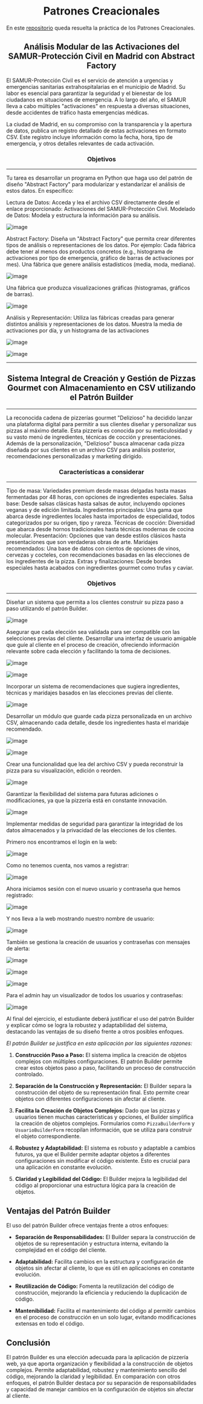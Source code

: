 <h1 align="center">Patrones Creacionales</h1>

En este [repositorio](https://github.com/Diegodesantos1/DOO_Patrones_Creacionales) queda resuelta la práctica de los Patrones Creacionales.

<h2 align="center">Análisis Modular de las Activaciones del SAMUR-Protección Civil en Madrid con Abstract Factory</h2>

El SAMUR-Protección Civil es el servicio de atención a urgencias y emergencias sanitarias extrahospitalarias en el municipio de Madrid. Su labor es esencial para garantizar la seguridad y el bienestar de los ciudadanos en situaciones de emergencia. A lo largo del año, el SAMUR lleva a cabo múltiples "activaciones" en respuesta a diversas situaciones, desde accidentes de tráfico hasta emergencias médicas.

La ciudad de Madrid, en su compromiso con la transparencia y la apertura de datos, publica un registro detallado de estas activaciones en formato CSV. Este registro incluye información como la fecha, hora, tipo de emergencia, y otros detalles relevantes de cada activación.

<h3 align="center">Objetivos</h3>

***

Tu tarea es desarrollar un programa en Python que haga uso del patrón de diseño "Abstract Factory" para modularizar y estandarizar el análisis de estos datos. En específico:

Lectura de Datos: Acceda y lea el archivo CSV directamente desde el enlace proporcionado: Activaciones del SAMUR-Protección Civil.
Modelado de Datos: Modela y estructura la información para su análisis.

![image](https://github.com/Diegodesantos1/DOO_Patrones_Creacionales/assets/91721855/558ded3c-702a-4e70-889c-2c09b851176b)


Abstract Factory: Diseña un "Abstract Factory" que permita crear diferentes tipos de análisis o representaciones de los datos. Por ejemplo:
Cada fábrica debe tener al menos dos productos concretos (e.g., histograma de activaciones por tipo de emergencia, gráfico de barras de activaciones por mes).
Una fábrica que genere análisis estadísticos (media, moda, mediana).

![image](https://github.com/Diegodesantos1/DOO_Patrones_Creacionales/assets/91721855/73e0650d-cde0-4759-84c8-f0ec923689a4)

Una fábrica que produzca visualizaciones gráficas (histogramas, gráficos de barras).

![image](https://github.com/Diegodesantos1/DOO_Patrones_Creacionales/assets/91721855/f9ccf586-8026-4f63-9dde-5b473b3eac2b)


Análisis y Representación: Utiliza las fábricas creadas para generar distintos análisis y representaciones de los datos. Muestra la media de activaciones por día, y un histograma de las activaciones


![image](https://github.com/Diegodesantos1/DOO_Patrones_Creacionales/assets/91721855/265a259d-bc9b-43c7-953c-aebf1b03942c)

![image](https://github.com/Diegodesantos1/DOO_Patrones_Creacionales/assets/91721855/d53d9ca2-26b6-450c-835e-0851d7e8b28c)


***

<h2 align="center">Sistema Integral de Creación y Gestión de Pizzas Gourmet con Almacenamiento en CSV utilizando el Patrón Builder</h2>

***

La reconocida cadena de pizzerías gourmet "Delizioso" ha decidido lanzar una plataforma digital para permitir a sus clientes diseñar y personalizar sus pizzas al máximo detalle. Esta pizzería es conocida por su meticulosidad y su vasto menú de ingredientes, técnicas de cocción y presentaciones. Además de la personalización, "Delizioso" busca almacenar cada pizza diseñada por sus clientes en un archivo CSV para análisis posterior, recomendaciones personalizadas y marketing dirigido.

<h3 align="center">Características a considerar</h3>

***

Tipo de masa: Variedades premium desde masas delgadas hasta masas fermentadas por 48 horas, con opciones de ingredientes especiales.
Salsa base: Desde salsas clásicas hasta salsas de autor, incluyendo opciones veganas y de edición limitada.
Ingredientes principales: Una gama que abarca desde ingredientes locales hasta importados de especialidad, todos categorizados por su origen, tipo y rareza.
Técnicas de cocción: Diversidad que abarca desde hornos tradicionales hasta técnicas modernas de cocina molecular.
Presentación: Opciones que van desde estilos clásicos hasta presentaciones que son verdaderas obras de arte.
Maridajes recomendados: Una base de datos con cientos de opciones de vinos, cervezas y cocteles, con recomendaciones basadas en las elecciones de los ingredientes de la pizza.
Extras y finalizaciones: Desde bordes especiales hasta acabados con ingredientes gourmet como trufas y caviar.

<h3 align="center">Objetivos</h3>

***

Diseñar un sistema que permita a los clientes construir su pizza paso a paso utilizando el patrón Builder.

![image](https://github.com/Diegodesantos1/DOO_Patrones_Creacionales/assets/91721855/f1758382-2015-4fa4-a858-e205cdf085bd)

Asegurar que cada elección sea validada para ser compatible con las selecciones previas del cliente.
Desarrollar una interfaz de usuario amigable que guíe al cliente en el proceso de creación, ofreciendo información relevante sobre cada elección y facilitando la toma de decisiones.

![image](https://github.com/Diegodesantos1/DOO_Patrones_Creacionales/assets/91721855/25a64ff0-5801-4bac-9e15-c8de6da4819f)

![image](https://github.com/Diegodesantos1/DOO_Patrones_Creacionales/assets/91721855/ea72bc07-06c0-402b-82db-d42c5c3008eb)

Incorporar un sistema de recomendaciones que sugiera ingredientes, técnicas y maridajes basados en las elecciones previas del cliente.

![image](https://github.com/Diegodesantos1/DOO_Patrones_Creacionales/assets/91721855/3952a0d1-b80e-4daa-8f7b-9f7de4bfa965)


Desarrollar un módulo que guarde cada pizza personalizada en un archivo CSV, almacenando cada detalle, desde los ingredientes hasta el maridaje recomendado.

![image](https://github.com/Diegodesantos1/DOO_Patrones_Creacionales/assets/91721855/4159f326-7a5d-4209-826a-ff4cb555133a)

![image](https://github.com/Diegodesantos1/DOO_Patrones_Creacionales/assets/91721855/407fea3f-1002-4310-ab96-f592ebd15313)

Crear una funcionalidad que lea del archivo CSV y pueda reconstruir la pizza para su visualización, edición o reorden.

![image](https://github.com/Diegodesantos1/DOO_Patrones_Creacionales/assets/91721855/e409e791-7ae0-4235-93af-7284e5545a3b)

Garantizar la flexibilidad del sistema para futuras adiciones o modificaciones, ya que la pizzería está en constante innovación.

![image](https://github.com/Diegodesantos1/DOO_Patrones_Creacionales/assets/91721855/1dba4560-4c03-475b-9b83-2b9decae4910)

Implementar medidas de seguridad para garantizar la integridad de los datos almacenados y la privacidad de las elecciones de los clientes.

Primero nos encontramos el login en la web:

![image](https://github.com/Diegodesantos1/DOO_Patrones_Creacionales/assets/91721855/ffa7e371-a012-4d30-b588-868e24410778)

Como no tenemos cuenta, nos vamos a registrar:

![image](https://github.com/Diegodesantos1/DOO_Patrones_Creacionales/assets/91721855/6be4ea7c-0dfa-456e-a518-ac40de28fe21)

Ahora iniciamos sesión con el nuevo usuario y contraseña que hemos registrado:

![image](https://github.com/Diegodesantos1/DOO_Patrones_Creacionales/assets/91721855/56f04263-fe84-4869-9926-dd55d4bab9eb)

Y nos lleva a la web mostrando nuestro nombre de usuario:

![image](https://github.com/Diegodesantos1/DOO_Patrones_Creacionales/assets/91721855/60f8c4a0-8497-42b2-bbe1-1053f6540d5f)

También se gestiona la creación de usuarios y contraseñas con mensajes de alerta:

![image](https://github.com/Diegodesantos1/DOO_Patrones_Creacionales/assets/91721855/2e832607-689c-456d-bad8-3a0c8d8fd07d)

![image](https://github.com/Diegodesantos1/DOO_Patrones_Creacionales/assets/91721855/4aafa77d-4ab4-4b6e-8424-2a6cec1656cd)

![image](https://github.com/Diegodesantos1/DOO_Patrones_Creacionales/assets/91721855/edf7fb7c-bef1-41f3-9532-9d45813fa6f5)

Para el admin hay un visualizador de todos los usuarios y contraseñas:

![image](https://github.com/Diegodesantos1/DOO_Patrones_Creacionales/assets/91721855/9f45f7a6-383a-4cd3-a936-f834ffbadd1c)

Al final del ejercicio, el estudiante deberá justificar el uso del patrón Builder y explicar cómo se logra la robustez y adaptabilidad del sistema, destacando las ventajas de su diseño frente a otros posibles enfoques.

*El patrón Builder se justifica en esta aplicación por las siguientes razones:*

1. **Construcción Paso a Paso:** El sistema implica la creación de objetos complejos con múltiples configuraciones. El patrón Builder permite crear estos objetos paso a paso, facilitando un proceso de construcción controlado.

2. **Separación de la Construcción y Representación:** El Builder separa la construcción del objeto de su representación final. Esto permite crear objetos con diferentes configuraciones sin afectar al cliente.

3. **Facilita la Creación de Objetos Complejos:** Dado que las pizzas y usuarios tienen muchas características y opciones, el Builder simplifica la creación de objetos complejos. Formularios como `PizzaBuilderForm` y `UsuarioBuilderForm` recopilan información, que se utiliza para construir el objeto correspondiente.

4. **Robustez y Adaptabilidad:** El sistema es robusto y adaptable a cambios futuros, ya que el Builder permite adaptar objetos a diferentes configuraciones sin modificar el código existente. Esto es crucial para una aplicación en constante evolución.

5. **Claridad y Legibilidad del Código:** El Builder mejora la legibilidad del código al proporcionar una estructura lógica para la creación de objetos.

## Ventajas del Patrón Builder

El uso del patrón Builder ofrece ventajas frente a otros enfoques:

- **Separación de Responsabilidades:** El Builder separa la construcción de objetos de su representación y estructura interna, evitando la complejidad en el código del cliente.

- **Adaptabilidad:** Facilita cambios en la estructura y configuración de objetos sin afectar al cliente, lo que es útil en aplicaciones en constante evolución.

- **Reutilización de Código:** Fomenta la reutilización del código de construcción, mejorando la eficiencia y reduciendo la duplicación de código.

- **Mantenibilidad:** Facilita el mantenimiento del código al permitir cambios en el proceso de construcción en un solo lugar, evitando modificaciones extensas en todo el código.

## Conclusión

El patrón Builder es una elección adecuada para la aplicación de pizzería web, ya que aporta organización y flexibilidad a la construcción de objetos complejos. Permite adaptabilidad, robustez y mantenimiento sencillo del código, mejorando la claridad y legibilidad. En comparación con otros enfoques, el patrón Builder destaca por su separación de responsabilidades y capacidad de manejar cambios en la configuración de objetos sin afectar al cliente.
